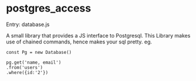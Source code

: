 # postgres_access
Entry: database.js

A small library that provides a JS interface to Postgresql. This Library makes use of chained commands, hence makes your sql pretty. eg.
```
const Pg = new Database()

pg.get('name, email')
.from('users')
.where({id:'2'})
```
